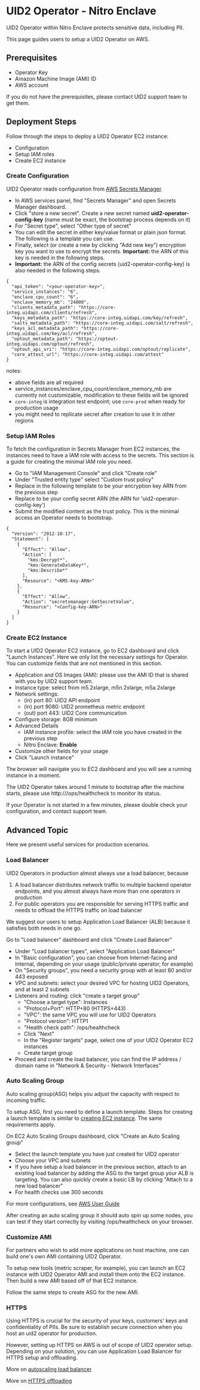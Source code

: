 # UID2 Operator - Nitro Enclave

UID2 Operator within Nitro Enclave protects sensitive data, including PII.

This page guides users to setup a UID2 Operator on AWS.

## Prerequisites

- Operator Key
- Amazon Machine Image (AMI) ID
- AWS account

If you do not have the prerequisites, please contact UID2 support team to get them.

## Deployment Steps

Follow through the steps to deploy a UID2 Operator EC2 instance:

- Configuration
- Setup IAM roles
- Create EC2 instance

### Create Configuration

UID2 Operator reads configuration from [AWS Secrets Manager](https://aws.amazon.com/secrets-manager/).

- In AWS services panel, find "Secrets Manager" and open Secrets Manager dashboard.
- Click "store a new secret". Create a new secret named **uid2-operator-config-key** (name must be exact, the bootstrap process depends on it)
- For "Secret type", select "Other type of secret"
- You can edit the secret in either key/value format or plain json format. The following is a template you can use.
- Finally, select (or create a new by clicking "Add new key") encryption key you want to use to encrypt the secrets. **Important:** the ARN of this key is needed in the following steps.
- **Important:** the ARN of the config secrets (uid2-operator-config-key) is also needed in the following steps.

```
{
  "api_token": "<your-operator-key>",
  "service_instances": "6",
  "enclave_cpu_count": "6",
  "enclave_memory_mb": "24000",
  "clients_metadata_path": "https://core-integ.uidapi.com/clients/refresh",
  "keys_metadata_path": "https://core-integ.uidapi.com/key/refresh",
  "salts_metadata_path": "https://core-integ.uidapi.com/salt/refresh",
  "keys_acl_metadata_path": "https://core-integ.uidapi.com/key/acl/refresh",
  "optout_metadata_path": "https://optout-integ.uidapi.com/optout/refresh",
  "optout_api_uri": "https://core-integ.uidapi.com/optout/replicate",
  "core_attest_url": "https://core-integ.uidapi.com/attest"
}
```

notes:
- above fields are all required
- service_instances/enclave_cpu_count/enclave_memory_mb are currently not customizable, modification to these fields will be ignored
- `core-integ` is integration test endpoint; use `core-prod` when ready for production usage
- you might need to replicate secret after creation to use it in other regions

### Setup IAM Roles

To fetch the configuration in Secrets Manager from EC2 instances, the instances need to have a IAM role with access to the secrets. This section is a guide for creating the minimal IAM role you need.

- Go to "IAM Management Console" and click "Create role"
- Under "Trusted entity type" select "Custom trust policy"
- Replace <KMS-key-ARN> in the following template to be your encryption key ARN from the previous step
- Replace <Config-key-ARN> to be your config secret ARN (the ARN for 'uid2-operator-config-key')
- Submit the modified content as the trust policy. This is the minimal access an Operator needs to bootstrap.

```
{
  "Version": "2012-10-17",
  "Statement": [
    {
      "Effect": "Allow",
      "Action": [
        "kms:Decrypt*",
        "kms:GenerateDataKey*",
        "kms:Describe*"
      ],
      "Resource": "<KMS-key-ARN>"
    },
    {
      "Effect": "Allow",
      "Action": "secretsmanager:GetSecretValue",
      "Resource": "<Config-key-ARN>"
    }
  ]
}
```


### Create EC2 Instance

To start a UID2 Operator EC2 instance, go to EC2 dashboard and click "Launch Instances". Here we only list the necessary settings for Operator. You can customize fields that are not mentioned in this section.

- Application and OS Images (AMI): please use the AMI ID that is shared with you by UID2 support team.
- Instance type: select from m5.2xlarge, m5n.2xlarge, m5a.2xlarge
- Network settings:
  - (in)  port 80: UID2 API endpoint
  - (in)  port 9080: UID2 prometheus metric endpoint
  - (out) port 443: UID2 Core communication
- Configure storage: 8GB minimum
- Advanced Details
  - IAM instance profile: select the IAM role you have created in the previous step
  - Nitro Enclave: **Enable**
- Customize other fields for your usage
- Click "Launch instance"

The browser will navigate you to EC2 dashboard and you will see a running instance in a moment.

The UID2 Operator takes around 1 minute to bootstrap after the machine starts, please use http://<your-domain-name>/ops/healthcheck to monitor its status.

If your Operator is not started in a few minutes, please double check your configuration, and contact support team.

## Advanced Topic

Here we present useful services for production scenarios.

### Load Balancer

UID2 Operators in production almost always use a load balancer, because
1. A load balancer distributes network traffic to multiple backend operator endpoints, and you almost always have more than one operators in production
2. For public operators you are responsible for serving HTTPS traffic and needs to offload the HTTPS traffic on load balancer

We suggest our users to setup Application Load Balancer (ALB) because it satisfies both needs in one go.

Go to "Load balancer" dashboard and click "Create Load Balancer"
- Under "Load balancer types", select "Application Load Balancer"
- In "Basic configuration", you can choose from Internet-facing and Internal, depending on your usage (public/private operator, for example)
- On "Security groups", you need a security group with at least 80 and/or 443 exposed
- VPC and subnets: select your desired VPC for hosting UID2 Operators, and at least 2 subnets
- Listeners and routing: click "create a target group"
  - "Choose a target type": Instances
  - "Protocol+Port": HTTP+80 (HTTPS+443)
  - "VPC": the same VPC you will use for UID2 Operators
  - "Protocol version": HTTP1
  - "Health check path": /ops/healthcheck
  - Click "Next"
  - In the "Register targets" page, select one of your UID2 Operator EC2 instances
  - Create target group
- Proceed and create the load balancer, you can find the IP address / domain name in "Network & Security - Network Interfaces"

### Auto Scaling Group

Auto scaling group(ASG) helps you adjust the capacity with respect to incoming traffic.

To setup ASG, first you need to define a launch template. Steps for creating a launch template is similar to [creating EC2 instance](#create-ec2-instance). The same requirements apply.

On EC2 Auto Scaling Groups dashboard, click "Create an Auto Scaling group"

- Select the launch template you have just created for UID2 operator
- Choose your VPC and subnets
- If you have setup a load balancer in the previous section, attach to an existing load balancer by adding the ASG to the target group your ALB is targeting. You can also quickly create a basic LB by clicking "Attach to a new load balancer"
- For health checks use 300 seconds

For more configurations, see [AWS User Guide](https://docs.aws.amazon.com/autoscaling/ec2/userguide/create-asg-launch-template.html)

After creating an auto scaling group it should auto spin up some nodes, you can test if they start correctly by visiting /ops/healthcheck on your browser.

### Customize AMI

For partners who wish to add more applications on host machine, one can build one's own AMI containing UID2 Operator.

To setup new tools (metric scraper, for example), you can launch an EC2 instance with UID2 Operator AMI and install them onto the EC2 instance. Then build a new AMI based off of that EC2 instance.

Follow the same steps to create ASG for the new AMI.

### HTTPS

Using HTTPS is crucial for the security of your keys, customers' keys and confidentiality of PIIs. Be sure to establish secure connection when you host an uid2 operator for production.

However, setting up HTTPS on AWS is out of scope of UID2 operator setup. Depending on your solution, you can use Application Load Balancer for HTTPS setup and offloading.

More on [autoscaling load balancer](https://docs.aws.amazon.com/autoscaling/ec2/userguide/autoscaling-load-balancer.html)

More on [HTTPS offloading](https://docs.aws.amazon.com/elasticloadbalancing/latest/application/create-https-listener.html)
